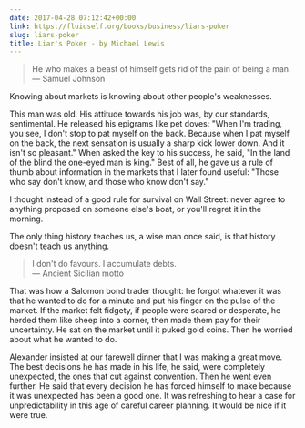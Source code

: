 ```yaml
---
date: 2017-04-28 07:12:42+00:00
link: https://fluidself.org/books/business/liars-poker
slug: liars-poker
title: Liar's Poker - by Michael Lewis
---
```


> He who makes a beast of himself gets rid of the pain of being a man.  
> &mdash; Samuel Johnson

Knowing about markets is knowing about other people's weaknesses.

This man was old. His attitude towards his job was, by our standards, sentimental. He released his epigrams like pet doves: "When I'm trading, you see, I don't stop to pat myself on the back. Because when I pat myself on the back, the next sensation is usually a sharp kick lower down. And it isn't so pleasant." When asked the key to his success, he said, "In the land of the blind the one-eyed man is king." Best of all, he gave us a rule of thumb about information in the markets that I later found useful: "Those who say don't know, and those who know don't say."

I thought instead of a good rule for survival on Wall Street: never agree to anything proposed on someone else's boat, or you'll regret it in the morning.

The only thing history teaches us, a wise man once said, is that history doesn't teach us anything.

> I don't do favours. I accumulate debts.  
> &mdash; Ancient Sicilian motto

That was how a Salomon bond trader thought: he forgot whatever it was that he wanted to do for a minute and put his finger on the pulse of the market. If the market felt fidgety, if people were scared or desperate, he herded them like sheep into a corner, then made them pay for their uncertainty. He sat on the market until it puked gold coins. Then he worried about what he wanted to do.

Alexander insisted at our farewell dinner that I was making a great move. The best decisions he has made in his life, he said, were completely unexpected, the ones that cut against convention. Then he went even further. He said that every decision he has forced himself to make because it was unexpected has been a good one. It was refreshing to hear a case for unpredictability in this age of careful career planning. It would be nice if it were true.
